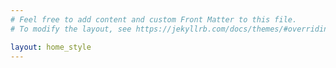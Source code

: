```yaml
---
# Feel free to add content and custom Front Matter to this file.
# To modify the layout, see https://jekyllrb.com/docs/themes/#overriding-theme-defaults

layout: home_style
---
```

